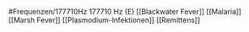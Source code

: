 #Frequenzen/177710Hz
177710 Hz (E)
[[Blackwater Fever]]
[[Malaria]]
[[Marsh Fever]]
[[Plasmodium-Infektionen]]
[[Remittens]]